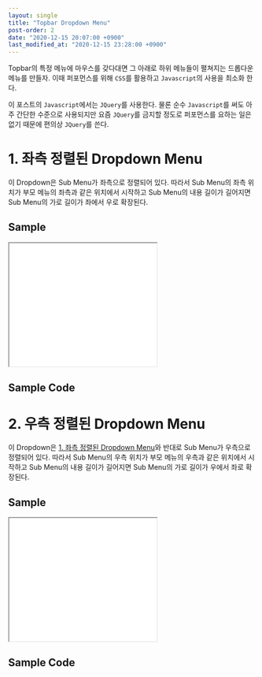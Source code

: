 ```yaml
---
layout: single
title: "Topbar Dropdown Menu"
post-order: 2
date: "2020-12-15 20:07:00 +0900"
last_modified_at: "2020-12-15 23:28:00 +0900"
---
```

Topbar의 특정 메뉴에 마우스를 갖다대면 그 아래로 하위 메뉴들이 펼쳐지는 드롭다운 메뉴를 만들자.
이때 퍼포먼스를 위해 `CSS`를 활용하고 `Javascript`의 사용을 최소화 한다.

이 포스트의 `Javascript`에서는 `JQuery`를 사용한다. 물론 순수 `Javascript`를 써도 아주 간단한 수준으로 사용되지만
요즘 `JQuery`를 금지할 정도로 퍼포먼스를 요하는 일은 없기 때문에 편의상 `JQuery`를 쓴다.

# 1. 좌측 정렬된 Dropdown Menu

이 Dropdown은 Sub Menu가 좌측으로 정렬되어 있다. 따라서 Sub Menu의 좌측 위치가 부모 메뉴의 좌측과 같은 위치에서 시작하고
Sub Menu의 내용 길이가 길어지면 Sub Menu의 가로 길이가 좌에서 우로 확장된다.

## Sample

<iframe class="width-100-100" style="height: 250px;"
        src="/assets/iframes/topbar_dropdown/topbar_dropdown.html">Topbar Dropdown Sample</iframe>

## Sample Code

# 2. 우측 정렬된 Dropdown Menu

이 Dropdown은 [1. 좌측 정렬된 Dropdown Menu](#1-좌측-정렬된-dropdown-menu)와 반대로 Sub Menu가 우측으로 정렬되어 있다.
따라서 Sub Menu의 우측 위치가 부모 메뉴의 우측과 같은 위치에서 시작하고
Sub Menu의 내용 길이가 길어지면 Sub Menu의 가로 길이가 우에서 좌로 확장된다.

## Sample

<iframe class="width-100-100" style="height: 250px;"
        src="/assets/iframes/topbar_dropdown/topbar_dropdown_right-align.html">Topbar Dropdown Sample</iframe>

## Sample Code
